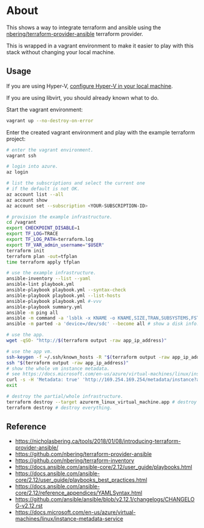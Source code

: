 # About

This shows a way to integrate terraform and ansible using the [nbering/terraform-provider-ansible](https://github.com/nbering/terraform-provider-ansible) terraform provider.

This is wrapped in a vagrant environment to make it easier to play with this stack without changing your local machine.

## Usage

If you are using Hyper-V, [configure Hyper-V in your local machine](https://github.com/rgl/windows-vagrant#hyper-v-usage).

If you are using libvirt, you should already known what to do.

Start the vagrant environment:

```bash
vagrant up --no-destroy-on-error
```

Enter the created vagrant environment and play with the example terraform project:

```bash
# enter the vagrant environment.
vagrant ssh

# login into azure.
az login

# list the subscriptions and select the current one
# if the default is not OK.
az account list --all
az account show
az account set --subscription <YOUR-SUBSCRIPTION-ID>

# provision the example infrastructure.
cd /vagrant
export CHECKPOINT_DISABLE=1
export TF_LOG=TRACE
export TF_LOG_PATH=terraform.log
export TF_VAR_admin_username="$USER"
terraform init
terraform plan -out=tfplan
time terraform apply tfplan

# use the example infrastructure.
ansible-inventory --list --yaml
ansible-lint playbook.yml
ansible-playbook playbook.yml --syntax-check
ansible-playbook playbook.yml --list-hosts
ansible-playbook playbook.yml #-vvv
ansible-playbook summary.yml
ansible -m ping all
ansible -m command -a 'lsblk -x KNAME -o KNAME,SIZE,TRAN,SUBSYSTEMS,FSTYPE,UUID,LABEL,MODEL,SERIAL' --become all # show disks.
ansible -m parted -a 'device=/dev/sdc' --become all # show a disk info.

# use the app.
wget -qSO- "http://$(terraform output -raw app_ip_address)"

# use the app vm.
ssh-keygen -f ~/.ssh/known_hosts -R "$(terraform output -raw app_ip_address)"
ssh "$(terraform output -raw app_ip_address)"
# show the whole vm instance metadata.
# see https://docs.microsoft.com/en-us/azure/virtual-machines/linux/instance-metadata-service
curl -s -H 'Metadata: true' 'http://169.254.169.254/metadata/instance?api-version=2021-02-01' | jq
exit

# destroy the partial/whole infrastructure.
terraform destroy --target azurerm_linux_virtual_machine.app # destroy just the app vm (and whatever resources depend on it).
terraform destroy # destroy everything.
```

## Reference

* https://nicholasbering.ca/tools/2018/01/08/introducing-terraform-provider-ansible/
* https://github.com/nbering/terraform-provider-ansible
* https://github.com/nbering/terraform-inventory
* https://docs.ansible.com/ansible-core/2.12/user_guide/playbooks.html
* https://docs.ansible.com/ansible-core/2.12/user_guide/playbooks_best_practices.html
* https://docs.ansible.com/ansible-core/2.12/reference_appendices/YAMLSyntax.html
* https://github.com/ansible/ansible/blob/v2.12.1/changelogs/CHANGELOG-v2.12.rst
* https://docs.microsoft.com/en-us/azure/virtual-machines/linux/instance-metadata-service

